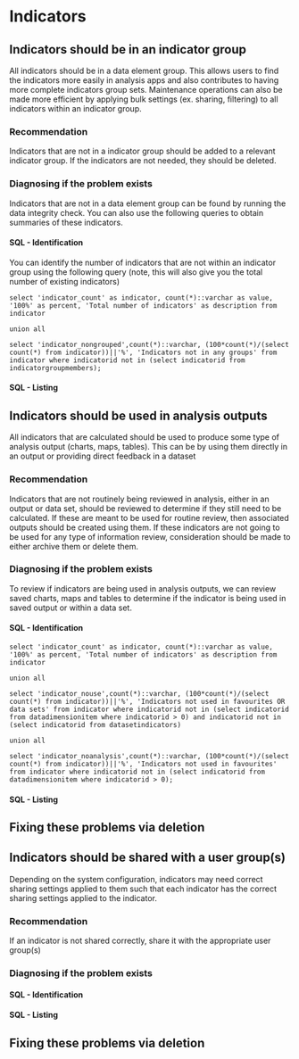 # Indicators


## Indicators should be in an indicator group

All indicators should be in a data element group. This allows users to find the indicators more easily in analysis apps and also contributes to having more complete indicators group sets. Maintenance operations can also be made more efficient by applying bulk settings (ex. sharing, filtering) to all indicators within an indicator group.

### Recommendation

Indicators that are not in a indicator group should be added to a relevant indicator group. If the indicators are not needed, they should be deleted.

### Diagnosing if the problem exists

Indicators that are not in a data element group can be found by running the data integrity check. You can also use the following queries to obtain summaries of these indicators.

#### SQL - Identification

You can identify the number of indicators that are not within an indicator group using the following query (note, this will also give you the total number of existing indicators)

```
select 'indicator_count' as indicator, count(*)::varchar as value, '100%' as percent, 'Total number of indicators' as description from indicator

union all

select 'indicator_nongrouped',count(*)::varchar, (100*count(*)/(select count(*) from indicator))||'%', 'Indicators not in any groups' from indicator where indicatorid not in (select indicatorid from indicatorgroupmembers);
```

#### SQL - Listing


## Indicators should be used in analysis outputs

All indicators that are calculated should be used to produce some type of analysis output (charts, maps, tables). This can be by using them directly in an output or providing direct feedback in a dataset

### Recommendation

Indicators that are not routinely being reviewed in analysis, either in an output or data set, should be reviewed to determine if they still need to be calculated. If these are meant to be used for routine review, then associated outputs should be created using them. If these indicators are not going to be used for any type of information review, consideration should be made to either archive them or delete them.

### Diagnosing if the problem exists

To review if indicators are being used in analysis outputs, we can review saved charts, maps and tables to determine if the indicator is being used in saved output or within a data set.

#### SQL - Identification

```
select 'indicator_count' as indicator, count(*)::varchar as value, '100%' as percent, 'Total number of indicators' as description from indicator

union all

select 'indicator_nouse',count(*)::varchar, (100*count(*)/(select count(*) from indicator))||'%', 'Indicators not used in favourites OR data sets' from indicator where indicatorid not in (select indicatorid from datadimensionitem where indicatorid > 0) and indicatorid not in (select indicatorid from datasetindicators)

union all

select 'indicator_noanalysis',count(*)::varchar, (100*count(*)/(select count(*) from indicator))||'%', 'Indicators not used in favourites' from indicator where indicatorid not in (select indicatorid from datadimensionitem where indicatorid > 0);
```

#### SQL - Listing

##  Fixing these problems via deletion

## Indicators should be shared with a user group(s)

Depending on the system configuration, indicators may need correct sharing settings applied to them such that each indicator has the correct sharing settings applied to the indicator. 

### Recommendation

If an indicator is not shared correctly, share it with the appropriate user group(s)

### Diagnosing if the problem exists

#### SQL - Identification

#### SQL - Listing

##  Fixing these problems via deletion

